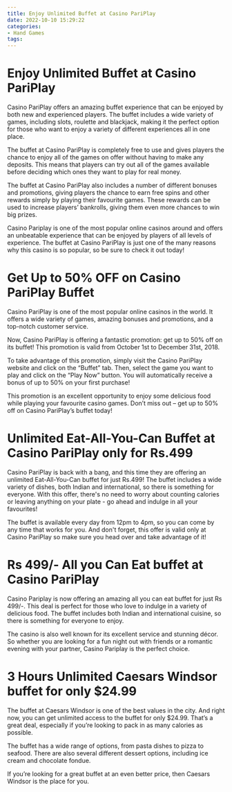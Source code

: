 ```yaml
---
title: Enjoy Unlimited Buffet at Casino PariPlay
date: 2022-10-10 15:29:22
categories:
- Hand Games
tags:
---
```



#  Enjoy Unlimited Buffet at Casino PariPlay

Casino PariPlay offers an amazing buffet experience that can be enjoyed by both new and experienced players. The buffet includes a wide variety of games, including slots, roulette and blackjack, making it the perfect option for those who want to enjoy a variety of different experiences all in one place.

The buffet at Casino PariPlay is completely free to use and gives players the chance to enjoy all of the games on offer without having to make any deposits. This means that players can try out all of the games available before deciding which ones they want to play for real money.

The buffet at Casino PariPlay also includes a number of different bonuses and promotions, giving players the chance to earn free spins and other rewards simply by playing their favourite games. These rewards can be used to increase players’ bankrolls, giving them even more chances to win big prizes.

Casino Pariplay is one of the most popular online casinos around and offers an unbeatable experience that can be enjoyed by players of all levels of experience. The buffet at Casino PariPlay is just one of the many reasons why this casino is so popular, so be sure to check it out today!

#  Get Up to 50% OFF on Casino PariPlay Buffet 

Casino PariPlay is one of the most popular online casinos in the world. It offers a wide variety of games, amazing bonuses and promotions, and a top-notch customer service.

Now, Casino PariPlay is offering a fantastic promotion: get up to 50% off on its buffet! This promotion is valid from October 1st to December 31st, 2018.

To take advantage of this promotion, simply visit the Casino PariPlay website and click on the “Buffet” tab. Then, select the game you want to play and click on the “Play Now” button. You will automatically receive a bonus of up to 50% on your first purchase!

This promotion is an excellent opportunity to enjoy some delicious food while playing your favourite casino games. Don’t miss out – get up to 50% off on Casino PariPlay’s buffet today!

#  Unlimited Eat-All-You-Can Buffet at Casino PariPlay only for Rs.499 

Casino PariPlay is back with a bang, and this time they are offering an unlimited Eat-All-You-Can buffet for just Rs.499! The buffet includes a wide variety of dishes, both Indian and international, so there is something for everyone. With this offer, there's no need to worry about counting calories or leaving anything on your plate - go ahead and indulge in all your favourites!

The buffet is available every day from 12pm to 4pm, so you can come by any time that works for you. And don't forget, this offer is valid only at Casino PariPlay so make sure you head over and take advantage of it!

#  Rs 499/- All you Can Eat buffet at Casino PariPlay 

Casino Pariplay is now offering an amazing all you can eat buffet for just Rs 499/-. This deal is perfect for those who love to indulge in a variety of delicious food. The buffet includes both Indian and international cuisine, so there is something for everyone to enjoy.

The casino is also well known for its excellent service and stunning décor. So whether you are looking for a fun night out with friends or a romantic evening with your partner, Casino Pariplay is the perfect choice.

#  3 Hours Unlimited Caesars Windsor buffet for only $24.99

The buffet at Caesars Windsor is one of the best values in the city. And right now, you can get unlimited access to the buffet for only $24.99. That’s a great deal, especially if you’re looking to pack in as many calories as possible.

The buffet has a wide range of options, from pasta dishes to pizza to seafood. There are also several different dessert options, including ice cream and chocolate fondue.

If you’re looking for a great buffet at an even better price, then Caesars Windsor is the place for you.